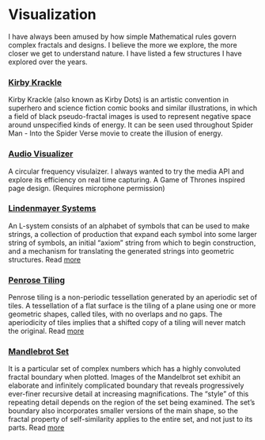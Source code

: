 # Visualization

I have always been amused by how simple Mathematical rules govern complex fractals and designs. I believe the more we explore, the more closer we get to understand nature. I have listed a few structures I have explored over the years.

### [Kirby Krackle](https://vsekar.me/kirby/)

Kirby Krackle (also known as Kirby Dots) is an artistic convention in superhero and science fiction comic books and similar illustrations, in which a field of black pseudo-fractal images is used to represent negative space around unspecified kinds of energy. It can be seen used throughout Spider Man - Into the Spider Verse movie to create the illusion of energy.

### [Audio Visualizer](https://vsekar.me/visualizer/audiovis/)

A circular frequency visulaizer. I always wanted to try the media API and explore its efficiency on real time capturing. A Game of Thrones inspired page design. (Requires microphone permission)

### [Lindenmayer Systems](http://vsekar.me/LSystems)

An L-system consists of an alphabet of symbols that can be used to make strings, a collection of production that expand each symbol into some larger string of symbols, an initial “axiom” string from which to begin construction, and a mechanism for translating the generated strings into geometric structures. Read [more](./fractals.md#lindenmayer-systems)

### [Penrose Tiling](http://vsekar.me/Penrose)

Penrose tiling is a non-periodic tessellation generated by an aperiodic set of tiles. A tessellation of a flat surface is the tiling of a plane using one or more geometric shapes, called tiles, with no overlaps and no gaps. The aperiodicity of tiles implies that a shifted copy of a tiling will never match the original. Read [more](./fractals.md#penrose-tiling)

### [Mandlebrot Set](https://vsekar.me/Mandelbrot/)

It is a particular set of complex numbers which has a highly convoluted fractal boundary when plotted. Images of the Mandelbrot set exhibit an elaborate and infinitely complicated boundary that reveals progressively ever-finer recursive detail at increasing magnifications. The “style” of this repeating detail depends on the region of the set being examined. The set’s boundary also incorporates smaller versions of the main shape, so the fractal property of self-similarity applies to the entire set, and not just to its parts. Read [more](./fractals.md#mandlebrot-sets)
